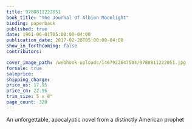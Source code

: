 ```yaml
---
title: 9780811222051
book_title: "The Journal Of Albion Moonlight"
binding: paperback
published: true
date: 1961-06-01T05:00:00-04:00
publication_date: 2017-02-28T05:00:00-04:00
show_in_forthcoming: false
contributors:

cover_image_path: /webhook-uploads/1467922647504/9780811222051.jpg
forsale: true
saleprice:
shipping_charge:
price_us: 17.95
price_cn: 22.95
trim_size: 5 x 8"
page_count: 320
---
```

An unforgettable, apocalyptic novel from a distinctly American prophet

